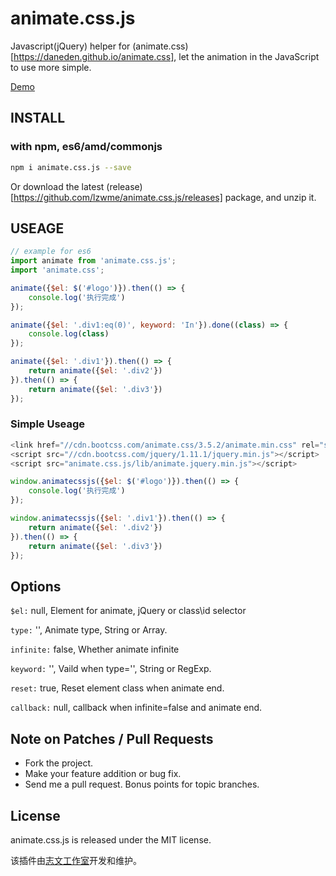 # animate.css.js
Javascript(jQuery) helper for (animate.css)[https://daneden.github.io/animate.css], let the animation in the JavaScript to use more simple.

[Demo](http://lzw.me/pages/demo/animate.css.js/example)

## INSTALL

### with npm, es6/amd/commonjs

```bash
npm i animate.css.js --save
```

Or download the latest (release)[https://github.com/lzwme/animate.css.js/releases] package, and unzip it.

## USEAGE

```js
// example for es6
import animate from 'animate.css.js';
import 'animate.css';

animate({$el: $('#logo')}).then(() => {
    console.log('执行完成')
});

animate({$el: '.div1:eq(0)', keyword: 'In'}).done((class) => {
    console.log(class)
});

animate({$el: '.div1'}).then(() => {
    return animate({$el: '.div2'})
}).then(() => {
    return animate({$el: '.div3'})
});
```

### Simple Useage

```js
<link href="//cdn.bootcss.com/animate.css/3.5.2/animate.min.css" rel="stylesheet">
<script src="//cdn.bootcss.com/jquery/1.11.1/jquery.min.js"></script>
<script src="animate.css.js/lib/animate.jquery.min.js"></script>

window.animatecssjs({$el: $('#logo')}).then(() => {
    console.log('执行完成')
});

window.animatecssjs({$el: '.div1'}).then(() => {
    return animate({$el: '.div2'})
}).then(() => {
    return animate({$el: '.div3'})
});
```

## Options

`$el:` null, Element for animate, jQuery or class\id selector

`type:` '', Animate type, String or Array.

`infinite:` false, Whether animate infinite

`keyword:` '', Vaild when type='', String or RegExp.

`reset:` true,  Reset element class when animate end.

`callback:` null, callback when infinite=false and animate end.


## Note on Patches / Pull Requests

* Fork the project.
* Make your feature addition or bug fix.
* Send me a pull request. Bonus points for topic branches.

## License

animate.css.js is released under the MIT license.

该插件由[志文工作室](http://lzw.me)开发和维护。